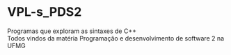 # VPL-s_PDS2
Programas que exploram as sintaxes de C++ <br>
Todos vindos da matéria Programação e desenvolvimento de software 2 na UFMG

